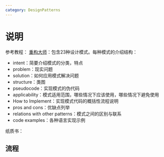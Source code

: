 ```yaml
---
category: DesignPatterns
---
```


# 说明

参考教程：
[重构大师](https://refactoring.guru/design-patterns/catalog?_gl=1*1aybz2x*_ga*MTI1ODAzODczNC4xNzMwNDc0Mjcy*_ga_SR8Y3GYQYC*czE3NTQ3NDc4NzgkbzM2JGcwJHQxNzU0NzQ3ODc4JGo2MCRsMCRoMA..)：包含23种设计模式。每种模式的介绍结构：
- intent：简要介绍模式的分类，特点
- problem：现实问题
- solution：如何应用模式解决问题
- structure：类图
- pseudocode：实现模式的伪代码
- applicability：模式适用范围，哪些情况下应该使用，哪些情况下避免使用
- How to Implement：实现模式代码的概括性流程说明
- pros and cons：优缺点列举
- relations with other patterns：模式之间的区别与联系
- code examples：各种语言实现示例

纸质书：
## 流程

